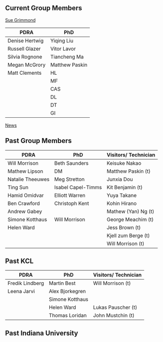 ## Current Group Members
[Sue Grimmond](https://suegrimmond.github.io/)

| PDRA | PhD | 
|---|--| 
| Denise Hertwig | Yiqing Liu |
| Russell Glazer | Vitor Lavor |
| Silvia Rognone | Tiancheng Ma |
| Megan McGrory | Matthew Paskin |
| Matt Clements | HL
|  | MF
|| CAS
|| DL
|| DT
||GI


[News](https://suegrimmond.github.io/News)

##  Past Group Members

| PDRA | PhD | Visitors/ Technician |
|---|--| --|
Will Morrison | Beth Saunders|  Keisuke Nakao
Mathew Lipson  | DM | Matthew Paskin (t)
Natalie Theeuwes| Meg Stretton| Junxia Dou
Ting Sun | Isabel Capel-Timms  | Kit Benjamin (t)
Hamid Omidvar | Elliott Warren | Yuya Takane
Ben Crawford | Christoph Kent | Kohin Hirano
Andrew Gabey | | Mathew (Yan) Ng (t)
| Simone Kotthaus| Will Morrison| George Meachim (t)
| Helen Ward |  | Jess Brown (t)
| |  | Kjell zum Berge (t)
| | | Will Morrison (t)


## Past KCL
| PDRA | PhD | Visitors/ Technician |
|---|--| --|
| Fredik Lindberg  | Martin Best | Will Morrison (t)
| Leena Jarvi | Alex Bjorkegren| |
| | Simone Kotthaus | |
| | Helen Ward |   Lukas Pauscher (t) |
| | Thomas Loridan | John Mustchin (t)


## Past Indiana University 


